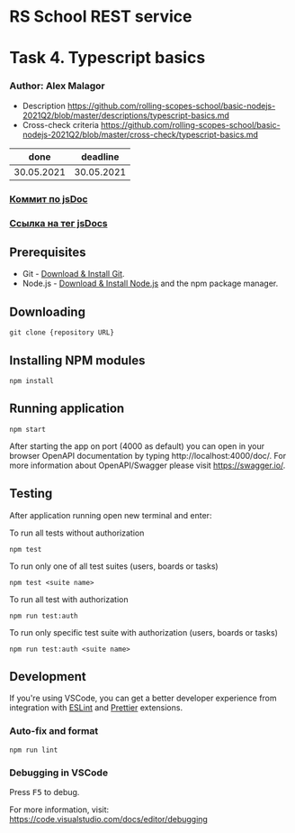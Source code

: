 # RS School REST service
# Task 4. Typescript basics

### Author: Alex Malagor

- Description https://github.com/rolling-scopes-school/basic-nodejs-2021Q2/blob/master/descriptions/typescript-basics.md
- Cross-check criteria https://github.com/rolling-scopes-school/basic-nodejs-2021Q2/blob/master/cross-check/typescript-basics.md

| done         | deadline   |
|-------------|------------|
|30.05.2021 | 30.05.2021 |

### [Коммит по jsDoc](https://github.com/Malagor/nodejs-rsschool/pull/3/commits/fa0237560220d2dd66977dde21853327ff584f72)

### [Ссылка на тег jsDocs](https://github.com/Malagor/nodejs-rsschool/releases/tag/jsDocs)

## Prerequisites

- Git - [Download & Install Git](https://git-scm.com/downloads).
- Node.js - [Download & Install Node.js](https://nodejs.org/en/download/) and the npm package manager.

## Downloading

```
git clone {repository URL}
```

## Installing NPM modules

```
npm install
```

## Running application

```
npm start
```

After starting the app on port (4000 as default) you can open
in your browser OpenAPI documentation by typing http://localhost:4000/doc/.
For more information about OpenAPI/Swagger please visit https://swagger.io/.

## Testing

After application running open new terminal and enter:

To run all tests without authorization

```
npm test
```

To run only one of all test suites (users, boards or tasks)

```
npm test <suite name>
```

To run all test with authorization

```
npm run test:auth
```

To run only specific test suite with authorization (users, boards or tasks)

```
npm run test:auth <suite name>
```

## Development

If you're using VSCode, you can get a better developer experience from integration with [ESLint](https://marketplace.visualstudio.com/items?itemName=dbaeumer.vscode-eslint) and [Prettier](https://marketplace.visualstudio.com/items?itemName=esbenp.prettier-vscode) extensions.

### Auto-fix and format

```
npm run lint
```

### Debugging in VSCode

Press <kbd>F5</kbd> to debug.

For more information, visit: https://code.visualstudio.com/docs/editor/debugging
